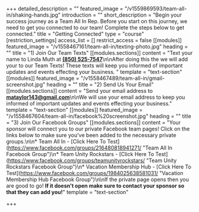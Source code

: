 +++
detailed_description = ""
featured_image = "/v1559869593/team-all-in/shaking-hands.jpg"
introduction = ""
short_description = "Begin your success journey as a Team All In Rep. Before you start on this journey, we need to get you connected to our team! Complete the steps below to get connected."
title = "Getting Connected"
type = "course"
[restriction_settings]
access_list = []
restrict_access = false
[[modules]]
featured_image = "/v1558467161/team-all-in/texting-photo.jpg"
heading = ""
title = "1) Join Our Team Texts"
[[modules.sections]]
content = "Text your name to Linda Muth at [**(850) 525-7547**](tel:8505257547)\n\nAfter doing this the we will add your to our Team Texts! These texts will keep you informed of important updates and events effecting your business. "
template = "text-section"
[[modules]]
featured_image = "/v1558467489/team-all-in/gmail-screenshot.jpg"
heading = ""
title = "2) Send Us Your Email"
[[modules.sections]]
content = "Send your email address to [**mataylor143@gmail.com**](mailto:mataylor143@gmail.com)​​\n\nWe will use your email address to keep you informed of important updates and events effecting your business."
template = "text-section"
[[modules]]
featured_image = "/v1558467604/team-all-in/facebook%20screenshot.jpg"
heading = ""
title = "3) Join Our Facebook Groups"
[[modules.sections]]
content = "Your sponsor will connect you to our private Facebook team pages! Click on the links below to make sure you've been added to the necessary private groups.\n\n* Team All In - [Click Here To Test](https://www.facebook.com/groups/216480818941271/ \"Team All In Facebook Group\")\n* Team Unity Rockstars - [Click Here To Test](https://www.facebook.com/groups/teamunityrockstars/ \"Team Unity Rockstars Facebook Group\")\n* Vacation Membership Hub - [Click Here To Test](https://www.facebook.com/groups/1984025638581031/ \"Vacation Membership Hub Facebook Group\")\n\nIf the private page opens then you are good to go! **If it doesn't open make sure to contact your sponsor so that they can add you!**"
template = "text-section"

+++
